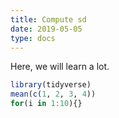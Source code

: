 ```yaml
---
title: Compute sd
date: 2019-05-05
type: docs
---
```


Here, we will learn a lot.

```r
library(tidyverse)
mean(c(1, 2, 3, 4))
for(i in 1:10){}
```